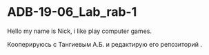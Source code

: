 # ADB-19-06_Lab_rab-1
Hello my name is Nick, i like play computer games.


Кооперируюсь с Тангиевым А.Б. и редактирую его репозиторий .
